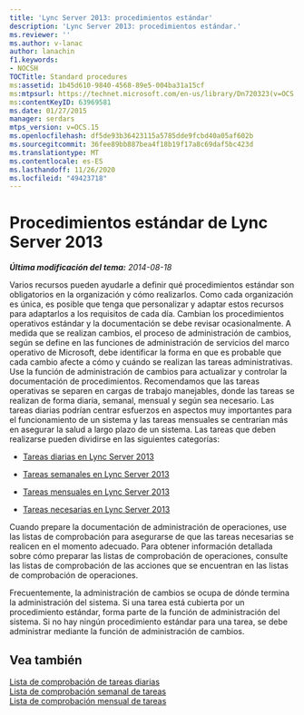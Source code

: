 ```yaml
---
title: 'Lync Server 2013: procedimientos estándar'
description: 'Lync Server 2013: procedimientos estándar.'
ms.reviewer: ''
ms.author: v-lanac
author: lanachin
f1.keywords:
- NOCSH
TOCTitle: Standard procedures
ms:assetid: 1b45d610-9840-4568-89e5-004ba31a15cf
ms:mtpsurl: https://technet.microsoft.com/en-us/library/Dn720323(v=OCS.15)
ms:contentKeyID: 63969581
ms.date: 01/27/2015
manager: serdars
mtps_version: v=OCS.15
ms.openlocfilehash: df5de93b36423115a5785dde9fcbd40a05af602b
ms.sourcegitcommit: 36fee89bb887bea4f18b19f17a8c69daf5bc423d
ms.translationtype: MT
ms.contentlocale: es-ES
ms.lasthandoff: 11/26/2020
ms.locfileid: "49423718"
---
```

# <a name="standard-procedures-in-lync-server-2013"></a>Procedimientos estándar de Lync Server 2013

<div data-xmlns="http://www.w3.org/1999/xhtml">

<div class="topic" data-xmlns="http://www.w3.org/1999/xhtml" data-msxsl="urn:schemas-microsoft-com:xslt" data-cs="https://msdn.microsoft.com/">

<div data-asp="https://msdn2.microsoft.com/asp">



</div>

<div id="mainSection">

<div id="mainBody">

<span> </span>

_**Última modificación del tema:** 2014-08-18_

Varios recursos pueden ayudarle a definir qué procedimientos estándar son obligatorios en la organización y cómo realizarlos. Como cada organización es única, es posible que tenga que personalizar y adaptar estos recursos para adaptarlos a los requisitos de cada día. Cambian los procedimientos operativos estándar y la documentación se debe revisar ocasionalmente. A medida que se realizan cambios, el proceso de administración de cambios, según se define en las funciones de administración de servicios del marco operativo de Microsoft, debe identificar la forma en que es probable que cada cambio afecte a cómo y cuándo se realizan las tareas administrativas. Use la función de administración de cambios para actualizar y controlar la documentación de procedimientos. Recomendamos que las tareas operativas se separen en cargas de trabajo manejables, donde las tareas se realizan de forma diaria, semanal, mensual y según sea necesario. Las tareas diarias podrían centrar esfuerzos en aspectos muy importantes para el funcionamiento de un sistema y las tareas mensuales se centrarían más en asegurar la salud a largo plazo de un sistema. Las tareas que deben realizarse pueden dividirse en las siguientes categorías:

  - [Tareas diarias en Lync Server 2013](lync-server-2013-daily-tasks.md)

  - [Tareas semanales en Lync Server 2013](lync-server-2013-weekly-tasks.md)

  - [Tareas mensuales en Lync Server 2013](lync-server-2013-monthly-tasks.md)

  - [Tareas necesarias en Lync Server 2013](lync-server-2013-as-needed-tasks.md)

Cuando prepare la documentación de administración de operaciones, use las listas de comprobación para asegurarse de que las tareas necesarias se realicen en el momento adecuado. Para obtener información detallada sobre cómo preparar las listas de comprobación de operaciones, consulte las listas de comprobación de las acciones que se encuentran en las listas de comprobación de operaciones.

Frecuentemente, la administración de cambios se ocupa de dónde termina la administración del sistema. Si una tarea está cubierta por un procedimiento estándar, forma parte de la función de administración del sistema. Si no hay ningún procedimiento estándar para una tarea, se debe administrar mediante la función de administración de cambios.

<div>

## <a name="see-also"></a>Vea también


[Lista de comprobación de tareas diarias](lync-server-2013-operations-checklists.md)  
[Lista de comprobación semanal de tareas](lync-server-2013-operations-checklists.md)  
[Lista de comprobación mensual de tareas](lync-server-2013-operations-checklists.md)  
  

</div>

</div>

<span> </span>

</div>

</div>

</div>

